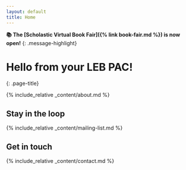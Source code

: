 ```yaml
---
layout: default
title: Home
---
```


**📚 The [Scholastic Virtual Book Fair]({% link book-fair.md %}) is now open!**
{: .message-highlight}

<!-- **Our annual direct donation drive is open!**\
Please [donate to support activities at L'École Bilingue]({% link donate.html %}){:target="_blank"}.
{: .message-highlight} -->

# Hello from your LEB PAC!
{: .page-title}

{% include_relative _content/about.md %}

## Stay in the loop
{% include_relative _content/mailing-list.md %}

## Get in touch
{% include_relative _content/contact.md %}